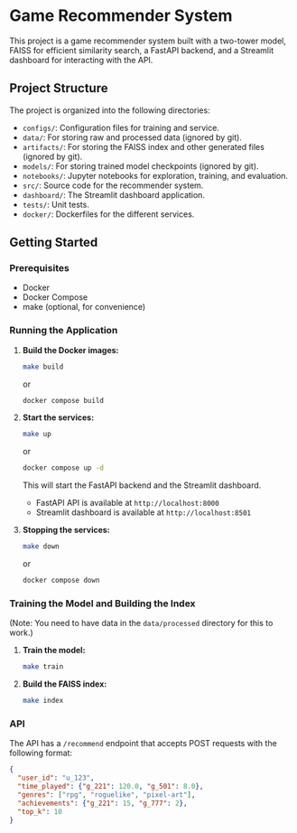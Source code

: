 # Game Recommender System

This project is a game recommender system built with a two-tower model, FAISS for efficient similarity search, a FastAPI backend, and a Streamlit dashboard for interacting with the API.

## Project Structure

The project is organized into the following directories:

- `configs/`: Configuration files for training and service.
- `data/`: For storing raw and processed data (ignored by git).
- `artifacts/`: For storing the FAISS index and other generated files (ignored by git).
- `models/`: For storing trained model checkpoints (ignored by git).
- `notebooks/`: Jupyter notebooks for exploration, training, and evaluation.
- `src/`: Source code for the recommender system.
- `dashboard/`: The Streamlit dashboard application.
- `tests/`: Unit tests.
- `docker/`: Dockerfiles for the different services.

## Getting Started

### Prerequisites

- Docker
- Docker Compose
- make (optional, for convenience)

### Running the Application

1.  **Build the Docker images:**

    ```bash
    make build
    ```

    or

    ```bash
    docker compose build
    ```

2.  **Start the services:**

    ```bash
    make up
    ```

    or

    ```bash
    docker compose up -d
    ```

    This will start the FastAPI backend and the Streamlit dashboard.

    -   FastAPI API is available at `http://localhost:8000`
    -   Streamlit dashboard is available at `http://localhost:8501`

3.  **Stopping the services:**

    ```bash
    make down
    ```

    or

    ```bash
    docker compose down
    ```

### Training the Model and Building the Index

(Note: You need to have data in the `data/processed` directory for this to work.)

1.  **Train the model:**

    ```bash
    make train
    ```

2.  **Build the FAISS index:**

    ```bash
    make index
    ```

### API

The API has a `/recommend` endpoint that accepts POST requests with the following format:

```json
{
  "user_id": "u_123",
  "time_played": {"g_221": 120.0, "g_501": 8.0},
  "genres": ["rpg", "roguelike", "pixel-art"],
  "achievements": {"g_221": 15, "g_777": 2},
  "top_k": 10
}
```
